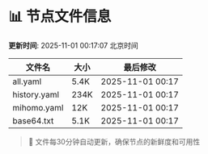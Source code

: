 # 📊 节点文件信息

**更新时间**: 2025-11-01 00:17:07 北京时间

| 文件名 | 大小 | 最后修改 |
|--------|------|----------|
| all.yaml | 5.4K | 2025-11-01 00:17 |
| history.yaml | 234K | 2025-11-01 00:17 |
| mihomo.yaml | 12K | 2025-11-01 00:17 |
| base64.txt | 5.1K | 2025-11-01 00:17 |

> 🔄 文件每30分钟自动更新，确保节点的新鲜度和可用性
